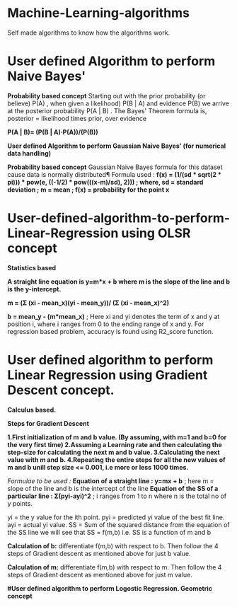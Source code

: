 # Machine-Learning-algorithms
Self made algorithms to know how the algorithms work.

# User defined Algorithm to perform Naive Bayes' 

**Probability based concept**
Starting out with the prior probability (or believe) P(A) , when given a likelihood) P(B | A) and evidence P(B) we arrive at the posterior probability P(A | B) .
The Bayes' Theorem formula is, posterior = likelihood times prior, over evidence

**P(A | B)= (P(B | A)⋅P(A))/(P(B))**

**User defined Algorithm to perform Gaussian Naive Bayes' (for numerical data handling)**

**Probability based concept**
Gaussian Naive Bayes formula for this dataset cause data is normally distributed¶
Formula used : 
**f(x) = (1/(sd * sqrt(2 * pi))) * pow(e, ((-1/2) * pow(((x-m)/sd), 2))) ; where, sd = standard deviation ; m = mean ; f(x) = probability for the point x**

# User-defined-algorithm-to-perform-Linear-Regression using OLSR concept
**Statistics based**

**A straight line equation is y=m*x + b where m is the slope of the line and b is the y-intercept.**

**m = (Σ (xi - mean_x)(yi - mean_y))/ (Σ (xi - mean_x)^2)**

**b = mean_y - (m*mean_x)** ; 
Here xi and yi denotes the term of x and y at position i, where i ranges from 0 to the ending range of x and y.
For regression based problem, accuracy is found using R2_score function.

# User defined algorithm to perform Linear Regression using Gradient Descent concept.
**Calculus based.**

**Steps for Gradient Descent**

**1.First initialization of m and b value. (By assuming, with m=1 and b=0 for the very first time)
2.Assuming a Learning rate and then calculating the step-size for calculating the next m and b value.
3.Calculating the next value with m and b.
4.Repeating the entire steps for all the new values of m and b unill step size <= 0.001, i.e more or less 1000 times.**

*Formulae to be used :*
**Equation of a straight line : y=mx + b** ; here m = slope of the line and b is the intercept of the line
**Equation of the SS of a particular line : Σ(pyi-ayi)^2** ; i ranges from 1 to n where n is the total no of y points.

yi = the y value for the ith point.
pyi = predicted yi value of the best fit line.
ayi = actual yi value.
SS = Sum of the squared distance
from the equation of the SS line we will see that SS = f(m,b) i.e. SS is a function of m and b

**Calculation of b:**
differentiate f(m,b) with respect to b.
Then follow the 4 steps of Gradient descent as mentioned above for just b value.

**Calculation of m:**
differentiate f(m,b) with respect to m.
Then follow the 4 steps of Gradient descent as mentioned above for just m value.

**#User defined algorithm to perform Logostic Regression.
Geometric concept**
